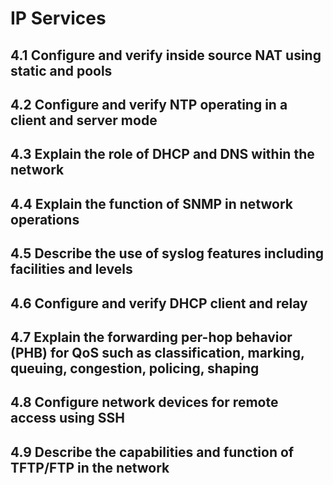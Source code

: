 # IP Services

## 4.1 Configure and verify inside source NAT using static and pools
## 4.2 Configure and verify NTP operating in a client and server mode
## 4.3 Explain the role of DHCP and DNS within the network
## 4.4 Explain the function of SNMP in network operations
## 4.5 Describe the use of syslog features including facilities and levels
## 4.6 Configure and verify DHCP client and relay
## 4.7 Explain the forwarding per-hop behavior (PHB) for QoS such as classification, marking, queuing, congestion, policing, shaping 
## 4.8 Configure network devices for remote access using SSH 
## 4.9 Describe the capabilities and function of TFTP/FTP in the network

